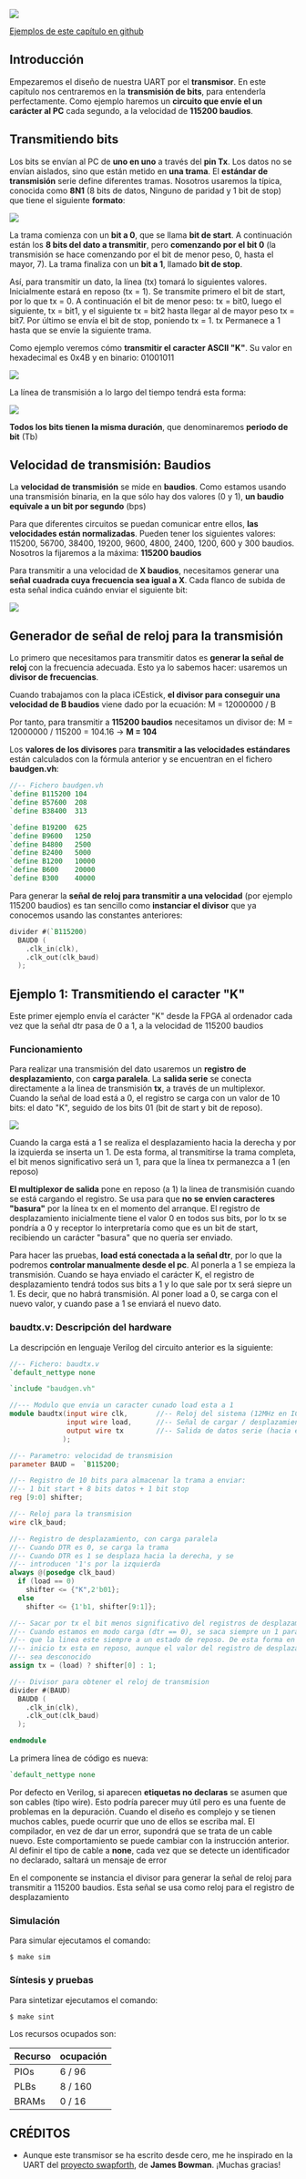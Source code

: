 ![](https://github.com/Obijuan/open-fpga-verilog-tutorial/raw/master/tutorial/T21-baud-tx/images/baudtx-1.png)

[Ejemplos de este capítulo en github](https://github.com/Obijuan/open-fpga-verilog-tutorial/tree/master/tutorial/T21-baud-tx)

## Introducción

Empezaremos el diseño de nuestra UART por el **transmisor**. En este capítulo nos centraremos en la **transmisión de bits**, para entenderla perfectamente. Como ejemplo haremos un **circuito que envíe el un carácter al PC** cada segundo, a la velocidad de **115200 baudios**.

## Transmitiendo bits
Los bits se envían al PC de **uno en uno** a través del **pin Tx**. Los datos no se envían aislados, sino que están metido en **una trama**. El **estándar de transmisión** serie define diferentes tramas. Nosotros usaremos la típica, conocida como **8N1** (8 bits de datos, Ninguno de paridad y 1 bit de stop) que tiene el siguiente **formato**:

![](https://github.com/Obijuan/open-fpga-verilog-tutorial/raw/master/tutorial/T21-baud-tx/images/serial-frame-format-2.png)

La trama comienza con un **bit a 0**, que se llama **bit de start**. A continuación están los **8 bits del dato a transmitir**, pero **comenzando por el bit 0** (la transmisión se hace comenzando por el bit de menor peso, 0, hasta el mayor, 7). La trama finaliza con un **bit a 1**, llamado **bit de stop**.

Así, para transmitir un dato, la línea (tx) tomará lo siguientes valores. Inicialmente estará en reposo (tx = 1). Se transmite primero el bit de start, por lo que tx = 0. A continuación el bit de menor peso: tx = bit0, luego el siguiente, tx = bit1, y el siguiente tx = bit2 hasta llegar al de mayor peso tx = bit7. Por último se envía el bit de stop, poniendo tx = 1. tx Permanece a 1 hasta que se envíe la siguiente trama.

Como ejemplo veremos cómo **transmitir el caracter ASCII "K"**. Su valor en hexadecimal es 0x4B y en binario: 01001011

![](https://github.com/Obijuan/open-fpga-verilog-tutorial/raw/master/tutorial/T21-baud-tx/images/k-car.png)

La línea de transmisión a lo largo del tiempo tendrá esta forma:

![](https://github.com/Obijuan/open-fpga-verilog-tutorial/raw/master/tutorial/T21-baud-tx/images/serial-frame-format.png)

**Todos los bits tienen la misma duración**, que denominaremos **periodo de bit** (Tb)

## Velocidad de transmisión: Baudios

La **velocidad de transmisión** se mide en **baudios**. Como estamos usando una transmisión binaria, en la que sólo hay dos valores (0 y 1), **un baudio equivale a un bit por segundo** (bps)

Para que diferentes circuitos se puedan comunicar entre ellos, **las velocidades están normalizadas**. Pueden tener los siguientes valores: 115200, 56700, 38400, 19200, 9600, 4800, 2400, 1200, 600 y 300 baudios. Nosotros la fijaremos a la máxima: **115200 baudios**

Para transmitir a una velocidad de **X baudios**, necesitamos generar una **señal cuadrada cuya frecuencia sea igual a X**. Cada flanco de subida de esta señal indica cuándo enviar el siguiente bit:

![](https://github.com/Obijuan/open-fpga-verilog-tutorial/raw/master/tutorial/T21-baud-tx/images/serial-frame-3.png)

## Generador de señal de reloj para la transmisión

Lo primero que necesitamos para transmitir datos es **generar la señal de reloj** con la frecuencia adecuada. Esto ya lo sabemos hacer: usaremos un **divisor de frecuencias**.

Cuando trabajamos con la placa iCEstick, **el divisor para conseguir una velocidad de B baudios** viene dado por la ecuación: M = 12000000 / B

Por tanto, para transmitir a **115200 baudios** necesitamos un divisor de:  M = 12000000 / 115200  = 104.16 -> **M = 104**

Los **valores de los divisores** para **transmitir a las velocidades estándares** están calculados con la fórmula anterior y se encuentran en el fichero **baudgen.vh**:

```verilog
//-- Fichero baudgen.vh
`define B115200 104
`define B57600  208
`define B38400  313

`define B19200  625
`define B9600   1250
`define B4800   2500
`define B2400   5000
`define B1200   10000
`define B600    20000
`define B300    40000
```
Para generar la **señal de reloj para  transmitir a una velocidad** (por ejemplo 115200 baudios) es tan sencillo como **instanciar el divisor** que ya conocemos usando las constantes anteriores:

```verilog
divider #(`B115200)
  BAUD0 (
    .clk_in(clk),
    .clk_out(clk_baud)
  );
```

## Ejemplo 1: Transmitiendo el caracter "K"

Este primer ejemplo envía el carácter "K" desde la FPGA al ordenador cada vez que la señal dtr pasa de 0 a 1, a la velocidad de 115200 baudios

### Funcionamiento

Para realizar una transmisión del dato usaremos un **registro de desplazamiento**, con **carga paralela**. La **salida serie** se conecta directamente a la linea de transmisión **tx**, a través de un multiplexor. Cuando la señal de load está a 0, el registro se carga con un valor de 10 bits: el dato "K", seguido de los bits 01 (bit de start y bit de reposo). 

![](https://github.com/Obijuan/open-fpga-verilog-tutorial/raw/master/tutorial/T21-baud-tx/images/baudtx-1.png)

Cuando la carga está a 1 se realiza el desplazamiento hacia la derecha y por la izquierda se inserta un 1. De esta forma, al transmitirse la trama completa, el bit menos significativo será un 1, para que la línea tx permanezca a 1 (en reposo)

**El multiplexor de salida** pone en reposo (a 1) la linea de transmisión cuando se está cargando el registro. Se usa para que **no se envíen caracteres "basura"** por la línea tx en el momento del arranque. El registro de desplazamiento inicialmente tiene el valor 0 en todos sus bits, por lo tx se pondría a 0 y receptor lo interpretaría como que es un bit de start, recibiendo un carácter "basura" que no quería ser enviado.

Para hacer las pruebas, **load está conectada a la señal dtr**, por lo que la podremos **controlar manualmente desde el pc**.  Al ponerla a 1 se empieza la transmisión. Cuando se haya enviado el carácter K, el registro de desplazamiento tendrá todos sus bits a 1 y lo que sale por tx será siepre un 1. Es decir, que no habrá transmisión. Al poner load a 0, se carga con el nuevo valor, y cuando pase a 1 se enviará el nuevo dato. 

### baudtx.v: Descripción del hardware

La descripción en lenguaje Verilog del circuito anterior es la siguiente:

``` verilog
//-- Fichero: baudtx.v
`default_nettype none

`include "baudgen.vh"

//--- Modulo que envia un caracter cunado load esta a 1
module baudtx(input wire clk,       //-- Reloj del sistema (12MHz en ICEstick)
              input wire load,      //-- Señal de cargar / desplazamiento
              output wire tx        //-- Salida de datos serie (hacia el PC)
             );

//-- Parametro: velocidad de transmision
parameter BAUD =  `B115200;

//-- Registro de 10 bits para almacenar la trama a enviar:
//-- 1 bit start + 8 bits datos + 1 bit stop
reg [9:0] shifter;

//-- Reloj para la transmision
wire clk_baud;

//-- Registro de desplazamiento, con carga paralela
//-- Cuando DTR es 0, se carga la trama
//-- Cuando DTR es 1 se desplaza hacia la derecha, y se 
//-- introducen '1's por la izquierda
always @(posedge clk_baud)
  if (load == 0)
    shifter <= {"K",2'b01};
  else
    shifter <= {1'b1, shifter[9:1]};

//-- Sacar por tx el bit menos significativo del registros de desplazamiento
//-- Cuando estamos en modo carga (dtr == 0), se saca siempre un 1 para 
//-- que la linea este siempre a un estado de reposo. De esta forma en el 
//-- inicio tx esta en reposo, aunque el valor del registro de desplazamiento
//-- sea desconocido
assign tx = (load) ? shifter[0] : 1;

//-- Divisor para obtener el reloj de transmision
divider #(BAUD)
  BAUD0 (
    .clk_in(clk),
    .clk_out(clk_baud)
  );

endmodule
```
La primera línea de código es nueva:

``` verilog
`default_nettype none
```
Por defecto en Verilog, si aparecen **etiquetas no declaras** se asumen que son cables (tipo wire). Esto podría parecer muy útil pero es una fuente de problemas en la depuración. Cuando el diseño es complejo y se tienen muchos cables, puede ocurrir que uno de ellos se escriba mal. El compilador, en vez de dar un error, supondrá que se trata de un cable nuevo. Este comportamiento se puede cambiar con la instrucción anterior. Al definir el tipo de cable a **none**, cada vez que se detecte un identificador no declarado, saltará un mensaje de error

En el componente se instancia el divisor para generar la señal de reloj para transmitir a 115200 baudios. Esta señal se usa como reloj para el registro de desplazamiento

### Simulación

Para simular ejecutamos el comando:

    $ make sim


### Síntesis y pruebas

Para sintetizar ejecutamos el comando:

    $ make sint

Los recursos ocupados son:

| Recurso  | ocupación
|----------|-----------
|PIOs      | 6 / 96
|PLBs      | 8 / 160
|BRAMs     | 0 / 16

## CRÉDITOS

* Aunque este transmisor se ha escrito desde cero, me he inspirado en la UART del [proyecto swapforth](https://github.com/jamesbowman/swapforth), de **James Bowman**. ¡Muchas gracias!


